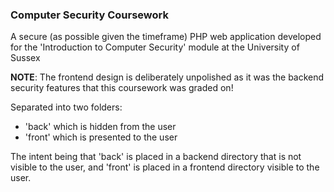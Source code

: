 ### Computer Security Coursework

A secure (as possible given the timeframe) PHP web application developed for the 'Introduction to Computer Security' module at the University of Sussex

**NOTE**: The frontend design is deliberately unpolished as it was the backend security features that this coursework was graded on!

Separated into two folders:

- 'back' which is hidden from the user
- 'front' which is presented to the user

The intent being that 'back' is placed in a backend directory that is not visible to the user, and 'front' is placed in a frontend directory visible to the user.
